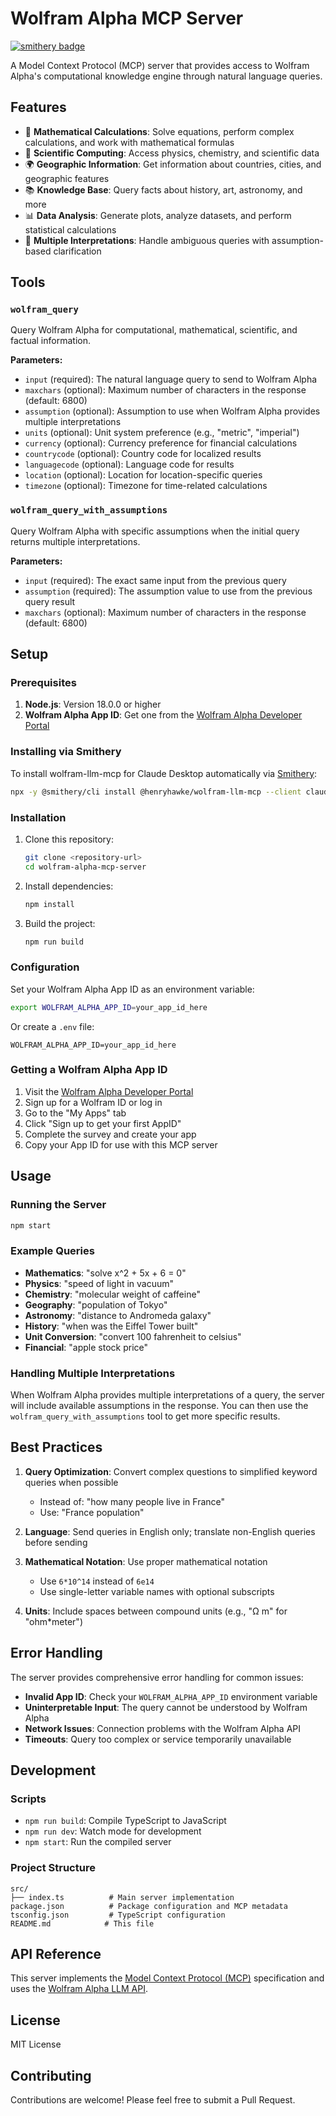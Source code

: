 # Wolfram Alpha MCP Server
[![smithery badge](https://smithery.ai/badge/@henryhawke/wolfram-llm-mcp)](https://smithery.ai/server/@henryhawke/wolfram-llm-mcp)

A Model Context Protocol (MCP) server that provides access to Wolfram Alpha's computational knowledge engine through natural language queries.

## Features

- 🧮 **Mathematical Calculations**: Solve equations, perform complex calculations, and work with mathematical formulas
- 🔬 **Scientific Computing**: Access physics, chemistry, and scientific data
- 🌍 **Geographic Information**: Get information about countries, cities, and geographic features
- 📚 **Knowledge Base**: Query facts about history, art, astronomy, and more
- 📊 **Data Analysis**: Generate plots, analyze datasets, and perform statistical calculations
- 🔄 **Multiple Interpretations**: Handle ambiguous queries with assumption-based clarification

## Tools

### `wolfram_query`

Query Wolfram Alpha for computational, mathematical, scientific, and factual information.

**Parameters:**

- `input` (required): The natural language query to send to Wolfram Alpha
- `maxchars` (optional): Maximum number of characters in the response (default: 6800)
- `assumption` (optional): Assumption to use when Wolfram Alpha provides multiple interpretations
- `units` (optional): Unit system preference (e.g., "metric", "imperial")
- `currency` (optional): Currency preference for financial calculations
- `countrycode` (optional): Country code for localized results
- `languagecode` (optional): Language code for results
- `location` (optional): Location for location-specific queries
- `timezone` (optional): Timezone for time-related calculations

### `wolfram_query_with_assumptions`

Query Wolfram Alpha with specific assumptions when the initial query returns multiple interpretations.

**Parameters:**

- `input` (required): The exact same input from the previous query
- `assumption` (required): The assumption value to use from the previous query result
- `maxchars` (optional): Maximum number of characters in the response (default: 6800)

## Setup

### Prerequisites

1. **Node.js**: Version 18.0.0 or higher
2. **Wolfram Alpha App ID**: Get one from the [Wolfram Alpha Developer Portal](https://developer.wolframalpha.com/)

### Installing via Smithery

To install wolfram-llm-mcp for Claude Desktop automatically via [Smithery](https://smithery.ai/server/@henryhawke/wolfram-llm-mcp):

```bash
npx -y @smithery/cli install @henryhawke/wolfram-llm-mcp --client claude
```

### Installation

1. Clone this repository:

   ```bash
   git clone <repository-url>
   cd wolfram-alpha-mcp-server
   ```

2. Install dependencies:

   ```bash
   npm install
   ```

3. Build the project:
   ```bash
   npm run build
   ```

### Configuration

Set your Wolfram Alpha App ID as an environment variable:

```bash
export WOLFRAM_ALPHA_APP_ID=your_app_id_here
```

Or create a `.env` file:

```
WOLFRAM_ALPHA_APP_ID=your_app_id_here
```

### Getting a Wolfram Alpha App ID

1. Visit the [Wolfram Alpha Developer Portal](https://developer.wolframalpha.com/)
2. Sign up for a Wolfram ID or log in
3. Go to the "My Apps" tab
4. Click "Sign up to get your first AppID"
5. Complete the survey and create your app
6. Copy your App ID for use with this MCP server

## Usage

### Running the Server

```bash
npm start
```

### Example Queries

- **Mathematics**: "solve x^2 + 5x + 6 = 0"
- **Physics**: "speed of light in vacuum"
- **Chemistry**: "molecular weight of caffeine"
- **Geography**: "population of Tokyo"
- **Astronomy**: "distance to Andromeda galaxy"
- **History**: "when was the Eiffel Tower built"
- **Unit Conversion**: "convert 100 fahrenheit to celsius"
- **Financial**: "apple stock price"

### Handling Multiple Interpretations

When Wolfram Alpha provides multiple interpretations of a query, the server will include available assumptions in the response. You can then use the `wolfram_query_with_assumptions` tool to get more specific results.

## Best Practices

1. **Query Optimization**: Convert complex questions to simplified keyword queries when possible

   - Instead of: "how many people live in France"
   - Use: "France population"

2. **Language**: Send queries in English only; translate non-English queries before sending

3. **Mathematical Notation**: Use proper mathematical notation

   - Use `6*10^14` instead of `6e14`
   - Use single-letter variable names with optional subscripts

4. **Units**: Include spaces between compound units (e.g., "Ω m" for "ohm\*meter")

## Error Handling

The server provides comprehensive error handling for common issues:

- **Invalid App ID**: Check your `WOLFRAM_ALPHA_APP_ID` environment variable
- **Uninterpretable Input**: The query cannot be understood by Wolfram Alpha
- **Network Issues**: Connection problems with the Wolfram Alpha API
- **Timeouts**: Query too complex or service temporarily unavailable

## Development

### Scripts

- `npm run build`: Compile TypeScript to JavaScript
- `npm run dev`: Watch mode for development
- `npm start`: Run the compiled server

### Project Structure

```
src/
├── index.ts          # Main server implementation
package.json          # Package configuration and MCP metadata
tsconfig.json         # TypeScript configuration
README.md            # This file
```

## API Reference

This server implements the [Model Context Protocol (MCP)](https://modelcontextprotocol.io/) specification and uses the [Wolfram Alpha LLM API](https://products.wolframalpha.com/llm-api/documentation).

## License

MIT License

## Contributing

Contributions are welcome! Please feel free to submit a Pull Request.
